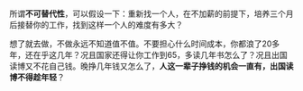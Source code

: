 # 

所谓**不可替代性**，可以假设一下：重新找一个人，在不加薪的前提下，培养三个月后接替你的工作，找到这样一个人的难度有多大？

想了就去做，不做永远不知道值不值。不要担心什么时间成本，你都浪了20多年，还在乎这几年？况且国家还得让你工作到65，多读几年书怎么了？况且出国读博又不花自己钱。晚挣几年钱又怎么了，**人这一辈子挣钱的机会一直有，出国读博不得趁年轻**？

